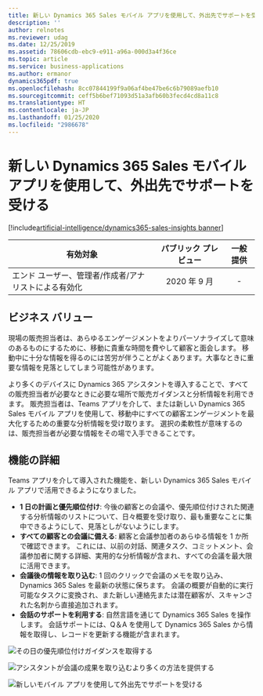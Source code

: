 ```yaml
---
title: 新しい Dynamics 365 Sales モバイル アプリを使用して、外出先でサポートを受ける
description: ''
author: relnotes
ms.reviewer: udag
ms.date: 12/25/2019
ms.assetid: 78606cdb-ebc9-e911-a96a-000d3a4f36ce
ms.topic: article
ms.service: business-applications
ms.author: ermanor
dynamics365pdf: true
ms.openlocfilehash: 8cc07844199f9a06af4be47be6c6b79089aefb10
ms.sourcegitcommit: ceff5b6bef71093d51a3afb60b3fecd4cd8a11c8
ms.translationtype: HT
ms.contentlocale: ja-JP
ms.lasthandoff: 01/25/2020
ms.locfileid: "2986678"
---
```

# <a name="receive-assistance-on-the-go-via-the-new-dynamics-365-sales-mobile-app"></a>新しい Dynamics 365 Sales モバイル アプリを使用して、外出先でサポートを受ける
[!include[artificial-intelligence/dynamics365-sales-insights banner](../includes/artificial-intelligence/dynamics365-sales-insights.md)]

| 有効対象    |  パブリック プレビュー | 一般提供 | 
| ---------- | :----------: |:----------: |
|エンド ユーザー、管理者/作成者/アナリストによる有効化|2020 年 9 月| -|


## <a name="business-value"></a>ビジネス バリュー
<!-- bv start -->
現場の販売担当者は、あらゆるエンゲージメントをよりパーソナライズして意味のあるものにするために、移動に貴重な時間を費やして顧客と面会します。 移動中に十分な情報を得るのには苦労が伴うことがよくあります。大事なときに重要な情報を見落としてしまう可能性があります。

より多くのデバイスに Dynamics 365 アシスタントを導入することで、すべての販売担当者が必要なときに必要な場所で販売ガイダンスと分析情報を利用できます。 販売担当者は、Teams アプリを介して、または新しい Dynamics 365 Sales モバイル アプリを使用して、移動中にすべての顧客エンゲージメントを最大化するための重要な分析情報を受け取ります。 選択の柔軟性が意味するのは、販売担当者が必要な情報をその場で入手できることです。
<!-- bv end -->



## <a name="feature-details"></a>機能の詳細
<!--feature detail start -->
Teams アプリを介して導入された機能を、新しい Dynamics 365 Sales モバイル アプリで活用できるようになりました。 

- **1 日の計画と優先順位付け**: 今後の顧客との会議や、優先順位付けされた関連する分析情報のリストについて、日々概要を受け取り、最も重要なことに集中できるようにして、見落としがないようにします。 
- **すべての顧客との会議に備える**: 顧客と会議参加者のあらゆる情報を 1 か所で確認できます。 これには、以前の対話、関連タスク、コミットメント、会議参加者に関する詳細、実用的な分析情報が含まれ、すべての会議を最大限に活用できます。
- **会議後の情報を取り込む**: 1 回のクリックで会議のメモを取り込み、Dynamics 365 Sales を最新の状態に保ちます。 会議の概要が自動的に実行可能なタスクに変換され、また新しい連絡先または潜在顧客が、スキャンされた名刺から直接追加されます。
- **会話のサポートを利用する**: 自然言語を通じて Dynamics 365 Sales を操作します。 会話サポートには、Q＆A を使用して Dynamics 365 Sales から情報を取得し、レコードを更新する機能が含まれます。 
<!--feature detail end -->

![その日の優先順位付けガイダンスを取得する](media/3-deals-at-risk.jpg "その日の優先順位付けガイダンスを取得する")
<!-- Picture 1 -->

![アシスタントが会議の成果を取り込むより多くの方法を提供する](media/salesinsight_dynamics365assistant_benefitfrommorewaystocapturemeetingoutcomes2.png "アシスタントが会議の成果を取り込むより多くの方法を提供する")
<!-- Picture 2 -->

![新しいモバイル アプリを使用して外出先でサポートを受ける](media/receiveassistanceon-the-goviad365salesmobileapp.png "新しいモバイル アプリを使用して外出先でサポートを受ける")
<!-- Picture 3 -->








